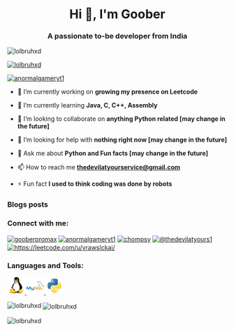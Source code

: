 <h1 align="center">Hi 👋, I'm Goober</h1>
<h3 align="center">A passionate to-be developer from India</h3>

<p align="left"> <img src="https://komarev.com/ghpvc/?username=lolbruhxd&label=Profile%20views&color=0e75b6&style=flat" alt="lolbruhxd" /> </p>

<p align="left"> <a href="https://github.com/ryo-ma/github-profile-trophy"><img src="https://github-profile-trophy.vercel.app/?username=lolbruhxd" alt="lolbruhxd" /></a> </p>

<p align="left"> <a href="https://twitter.com/anormalgameryt1" target="blank"><img src="https://img.shields.io/twitter/follow/anormalgameryt1?logo=twitter&style=for-the-badge" alt="anormalgameryt1" /></a> </p>

- 🔭 I’m currently working on **growing my presence on Leetcode**

- 🌱 I’m currently learning **Java, C, C++, Assembly**

- 👯 I’m looking to collaborate on **anything Python related [may change in the future]**

- 🤝 I’m looking for help with **nothing right now [may change in the future]**

- 💬 Ask me about **Python and Fun facts [may change in the future]**

- 📫 How to reach me **thedevilatyourservice@gmail.com**

- ⚡ Fun fact **I used to think coding was done by robots**

### Blogs posts
<!-- BLOG-POST-LIST:START -->
<!-- BLOG-POST-LIST:END -->

<h3 align="left">Connect with me:</h3>
<p align="left">
<a href="https://dev.to/gooberpromax" target="blank"><img align="center" src="https://raw.githubusercontent.com/rahuldkjain/github-profile-readme-generator/master/src/images/icons/Social/devto.svg" alt="gooberpromax" height="30" width="40" /></a>
<a href="https://twitter.com/anormalgameryt1" target="blank"><img align="center" src="https://raw.githubusercontent.com/rahuldkjain/github-profile-readme-generator/master/src/images/icons/Social/twitter.svg" alt="anormalgameryt1" height="30" width="40" /></a>
<a href="https://www.youtube.com/c/chompsy" target="blank"><img align="center" src="https://raw.githubusercontent.com/rahuldkjain/github-profile-readme-generator/master/src/images/icons/Social/youtube.svg" alt="chompsy" height="30" width="40" /></a>
<a href="https://www.hackerrank.com/@thedevilatyours1" target="blank"><img align="center" src="https://raw.githubusercontent.com/rahuldkjain/github-profile-readme-generator/master/src/images/icons/Social/hackerrank.svg" alt="@thedevilatyours1" height="30" width="40" /></a>
<a href="https://www.leetcode.com/https://leetcode.com/u/vrawslckai/" target="blank"><img align="center" src="https://raw.githubusercontent.com/rahuldkjain/github-profile-readme-generator/master/src/images/icons/Social/leet-code.svg" alt="https://leetcode.com/u/vrawslckai/" height="30" width="40" /></a>
</p>

<h3 align="left">Languages and Tools:</h3>
<p align="left"> <a href="https://www.linux.org/" target="_blank" rel="noreferrer"> <img src="https://raw.githubusercontent.com/devicons/devicon/master/icons/linux/linux-original.svg" alt="linux" width="40" height="40"/> </a> <a href="https://www.mysql.com/" target="_blank" rel="noreferrer"> <img src="https://raw.githubusercontent.com/devicons/devicon/master/icons/mysql/mysql-original-wordmark.svg" alt="mysql" width="40" height="40"/> </a> <a href="https://www.python.org" target="_blank" rel="noreferrer"> <img src="https://raw.githubusercontent.com/devicons/devicon/master/icons/python/python-original.svg" alt="python" width="40" height="40"/> </a> </p>

<p><img align="left" src="https://github-readme-stats.vercel.app/api/top-langs?username=lolbruhxd&show_icons=true&locale=en&layout=compact" alt="lolbruhxd" /></p>

<p>&nbsp;<img align="center" src="https://github-readme-stats.vercel.app/api?username=lolbruhxd&show_icons=true&locale=en" alt="lolbruhxd" /></p>

<p><img align="center" src="https://github-readme-streak-stats.herokuapp.com/?user=lolbruhxd&" alt="lolbruhxd" /></p>
